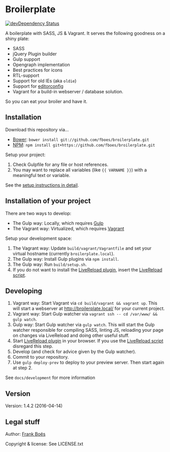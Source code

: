 Broilerplate
================

[![devDependency Status](https://david-dm.org/fboes/broilerplate/dev-status.svg)](https://david-dm.org/fboes/broilerplate#info=devDependencies)

A boilerplate with SASS, JS & Vagrant. It serves the following goodness on a shiny plate:

* SASS
* jQuery Plugin builder
* Gulp support
* Opengraph implementation
* Best practices for icons
* RTL-support
* Support for old IEs (aka `oldie`)
* Support for [editorconfig](http://editorconfig.org/)
* Vagrant for a build-in webserver / database solution.

So you can eat your broiler and have it.

Installation
------------

Download this repository via…

* [Bower](http://bower.io/): `bower install git://github.com/fboes/broilerplate.git`
* [NPM](https://www.npmjs.org/): `npm install git+https://github.com/fboes/broilerplate.git`

Setup your project:

1. Check Gulpfile for any file or host references.
2. You may want to replace all variables (like `{{ VARNAME }}`) with a meaningful text or variable.

See the [setup instructions in detail](docs/development/setup.md).

Installation of __your__ project
--------------------------------

There are two ways to develop:

* The Gulp way: Locally, which requires [Gulp](http://gulpjs.com/)
* The Vagrant way: Virtualized, which requires [Vagrant](https://www.vagrantup.com/)

Setup your development space:

1. The Vagrant way: Update `build/vagrant/Vagrantfile` and set your virtual hostname (currently `broilerplate.local`).
2. The Gulp way: Install Gulp plugins via `npm install`.
4. The Gulp way: Run `build/setup.sh`.
6. If you do not want to install the [LiveReload plugin](http://livereload.com/extensions/), insert the [LiveReload script](http://feedback.livereload.com/knowledgebase/articles/86180-how-do-i-add-the-script-tag-manually-).

Developing
----------

1. Vagrant way: Start Vagrant via `cd build/vagrant && vagrant up`. This will start a webserver at http://broilerplate.local/ for your current project.
2. Vagrant way: Start Gulp watcher via `vagrant ssh -- cd /var/www/ && gulp watch`.
2. Gulp way: Start Gulp watcher via `gulp watch`. This will start the Gulp watcher responsible for compiling SASS, linting JS, reloading your page on changes via LiveReload and doing other useful stuff.
3. Start [LiveReload plugin](http://livereload.com/) in your browser. If you use the [LiveReload script](http://feedback.livereload.com/knowledgebase/articles/86180-how-do-i-add-the-script-tag-manually-) disregard this step.
4. Develop (and check for advice given by the Gulp watcher).
5. Commit to your repository.
6. Use `gulp deploy-prev` to deploy to your preview server. Then start again at step 2.

See `docs/development` for more information

Version
-------

Version: 1.4.2 (2016-04-14)

Legal stuff
-----------

Author: [Frank Boës](http://3960.org)

Copyright & license: See LICENSE.txt
